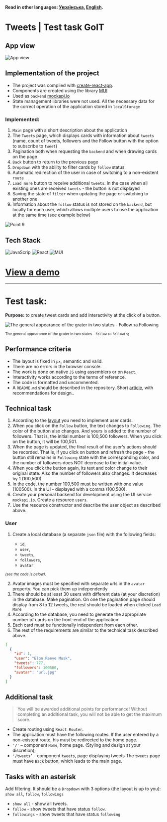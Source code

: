 **Read in other languages: [Українська](README.md), [English](README.en.md).**

# Tweets | Test task GoIT

## App view

![App view](./assets/prev-3.gif)

## Implementation of the project

- The project was compiled with [create-react-app](https://create-react-app.dev/).
- Components are created using the library
  [MUI](https://mui.com/material-ui/getting-started/overview/)
- Used as `backend` [mockapi.io](https://mockapi.io/)
- State management libraries were not used. All the necessary data for the correct operation of the application
  stored in `localStorage`

### Implemented:

1. `Main` page with a short description about the application
2. The `Tweets` page, which displays cards with information about `tweets` (name, count
   of tweets, followers and the Follow button with the option to subscribe to `tweet`)
3. Pagination both when requesting the `backend` and when drawing cards on the page
4. `Back` button to return to the previous page
5. `Dropdown` with the ability to filter cards by `follow` status
6. Automatic redirection of the user in case of switching to a non-existent `route`
7. `Load more` button to receive additional `tweets`. In the case when all existing ones are received
   `tweets` - the button is not displayed
8. Saving the state of `filter` when updating the page or switching to another one
9. Information about the `follow` status is not stored on the `backend`, but locally for each user, which
   allows multiple users to use the application at the same time (see example below)

![Point 9](./assets/prev-1.gif)

## Tech Stack

![JavaScrip](https://img.shields.io/badge/JavaScript-323330?style=for-the-badge&logo=javascript&logoColor=F7DF1E)
![React](https://img.shields.io/badge/React-20232A?style=for-the-badge&logo=react&logoColor=61DAFB)
![MUI](https://img.shields.io/badge/Material%20UI-007FFF?style=for-the-badge&logo=mui&logoColor=white)

# [View a demo](https://yuriipohorilets.github.io/test-task-tweets/)

---

# Test task:

**Purpose:** to create tweet cards and add interactivity at the click of a button.

![The general appearance of the grater in two states - Follow та Following](./assets/prev-0.png)

<sub>The general appearance of the grater in two states - `Follow` та `Following`</sub>

## Performance criteria

- The layout is fixed in `px`, semantic and valid.
- There are no errors in the browser console.
- The work is done on native `JS` using assemblers or on `React`.
- Interactivity works according to the terms of reference.
- The code is formatted and uncommented.
- A `README.md` should be described in the repository. Short
  [article](https://medium.com/nuances-of-programming/%D0%BA%D0%B0%D0%BA-%D0%BD%D0%B0%D0%BF%D0%B8%D1%81%D0%B0%D1%82%D1%8C-%D0%BA%D1%80%D0%B0%D1%81%D0%B8%D0%B2%D1%8B%D0%B9-%D0%B8-%D0%B8%D0%BD%D1%84%D0%BE%D1%80%D0%BC%D0%B0%D1%82%D0%B8%D0%B2%D0%BD%D1%8B%D0%B9-readme-md-6cc09ef8277),
  with recommendations for design..

## Technical task

1. According to the
   [layout](https://www.figma.com/file/zun1oP6NmS2Lmgbcj6e1IG/Test?node-id=0-1&t=uUlaHyxCuOAc20AW-0)
   you need to implement user cards.
2. When you click on the `Follow` button, the text changes to `Following`. The color of the button
   also changes. And yours is added to the number of followers. That is, the initial number is
   100,500 followers. When you click on the button, it will be 100,501.
3. When the page is updated, the final result of the user's actions should be recorded. That is, if
   you click on button and refresh the page - the button still remains in `Following` state with the
   corresponding color, and the number of followers does NOT decrease to the initial value.
4. When you click the button again, its text and color change to their original state. Also the
   number of followers also changes. It decreases by 1 (100,500).
5. In the code, the number 100,500 must be written with one value (100500). In the UI - displayed
   with a comma (100,500).
6. Create your personal backend for development using the UI service `mockapi.io`. Create a resource
   `users`.
7. Use the resource constructor and describe the user object as described above.

### User

1. Create a local database (a separate `json` file) with the following fields:

   - `id`,
   - `user`,
   - `tweets`,
   - `followers`,
   - `avatar`

<sub><i>(see the code is below).</i></sub>

2. Avatar images must be specified with separate urls in the `avatar` property. You can pick them up
   independently
3. There should be at least 30 users with different data (at your discretion) in the database. Make
   pagination. On one the pagination page should display from 8 to 12 tweets, the rest should be
   loaded when clicked `Load More`
4. According to the database, you need to generate the appropriate number of cards on the front-end
   of the application.
5. Each card must be functionally independent from each other.
6. The rest of the requirements are similar to the technical task described above.

```json
[
  {
    "id": 1,
    "user": "Elon Reeve Musk",
    "tweets": 777,
    "followers": 100500,
    "avatar": "url.jpg"
  }
]
```

## Additional task

> You will be awarded additional points for performance! Without completing an additional task, you
> will not be able to get the maximum score.

- Create routing using `React Router`.
- The application must have the following routes. If the user entered by a non-existent route, his
  must be redirected to the home page.
- `'/'` – component `Home`, home page. (Styling and design at your discretion);
- `'/tweets’` - component `tweets`, page displaying tweets The `tweets` page must have `Back`
  button, which leads to the main page.

## Tasks with an asterisk

Add filtering. It should be a `Dropdown` with 3 options (the layout is up to you): `show all`,
`follow`, `followings`

- `show all` - show all tweets.
- `follow` - show tweets that have status `follow`.
- `followings` - show tweets that have status `following`
